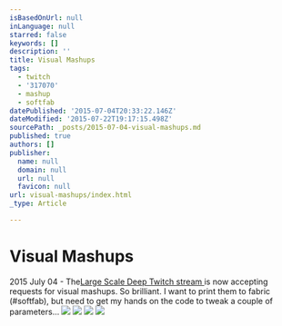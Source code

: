 ```yaml
---
isBasedOnUrl: null
inLanguage: null
starred: false
keywords: []
description: ''
title: Visual Mashups
tags:
  - twitch
  - '317070'
  - mashup
  - softfab
datePublished: '2015-07-04T20:33:22.146Z'
dateModified: '2015-07-22T19:17:15.498Z'
sourcePath: _posts/2015-07-04-visual-mashups.md
published: true
authors: []
publisher:
  name: null
  domain: null
  url: null
  favicon: null
url: visual-mashups/index.html
_type: Article

---
```

# Visual Mashups

2015 July 04 - The[Large Scale Deep Twitch stream ][0]is now accepting requests for visual mashups. So brilliant. I want to print them to fabric (\#softfab), but need to get my hands on the code to tweak a couple of parameters...
![](https://the-grid-user-content.s3-us-west-2.amazonaws.com/2f3da57b-8fec-4a74-aede-9483fcec800a.png)
![](https://the-grid-user-content.s3-us-west-2.amazonaws.com/b6db516d-2987-4293-8a16-401564e848fc.png)
![](https://the-grid-user-content.s3-us-west-2.amazonaws.com/8ab5dbc6-f41f-4f55-acc8-5f9a761abdff.png)
![](https://the-grid-user-content.s3-us-west-2.amazonaws.com/8cdf3273-0767-41fd-9cbc-59e3033731af.png)

[0]: http://www.twitch.tv/317070